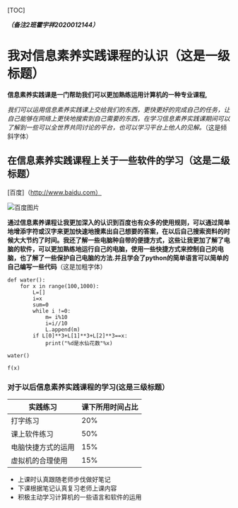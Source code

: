 [TOC]



***（备注2班霍宇祥2020012144）***



# 我对信息素养实践课程的认识（这是一级标题）

**信息素养实践课是一门帮助我们可以更加熟练运用计算机的一种专业课程,**

*我们可以运用信息素养实践课上交给我们的东西，更快更好的完成自己的任务，让自己能够在网络上更快地搜索到自己需要的东西，在学习信息素养实践课期间可以了解到一些可以全世界共同讨论的平台，也可以学习平台上他人的见解。*（这是倾斜字体）

## 在信息素养实践课程上关于一些软件的学习（这是二级标题）

[百度]（http://www.baidu.com）

![百度图片](https://img01.sogoucdn.com/app/a/100520115/54474517ed76c1adc25ed47cd517acb6)

**通过信息素养课程让我更加深入的认识到百度也有众多的使用规则，可以通过简单地增添字符或汉字来更加快速地搜素出自己想要的答案，在以后自己搜索资料的时候大大节约了时间。我还了解一些电脑种自带的便捷方式，这些让我更加了解了电脑的软件，可以更加熟练地运行自己的电脑，使用一些快捷方式来控制自己的电脑，也了解了一些保护自己电脑的方法.并且学会了python的简单语言可以简单的自己编写一些代码**（这是加粗字体）

```pythn
def water():
    for x in range(100,1000):
        L=[]
        i=x
        sum=0
        while i !=0:
            m= i%10
            i=i//10
            L.append(m)
        if L[0]**3+L[1]**3+L[2]**3==x:
            print("%d是水仙花数"%x)

water()

```

`f(x)`
### 对于以后信息素养实践课程的学习(这是三级标题）

| 实践练习           | 课下所用时间占比 |
| ------------------ | ---------------- |
| 打字练习           | 20%              |
| 课上软件练习       | 50%              |
| 电脑快捷方式的运用 | 15%              |
| 虚拟机的合理使用   | 15%              |

* 上课时认真跟随老师步伐做好笔记
* 下课根据笔记认真复习老师上课内容
* 积极主动学习计算机的一些语言和软件的运用














